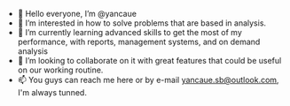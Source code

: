 - 👋 Hello everyone, I’m @yancaue
- 👀 I’m interested in how to solve problems that are based in analysis.
- 🌱 I’m currently learning advanced skills to get the most of my performance, with reports, management systems, and on demand analysis
- 💞️ I’m looking to collaborate on it with great features that could be useful on our working routine. 
- 📫 You guys can reach me here or by e-mail yancaue.sb@outlook.com, I'm always tunned. 

<!---
yancaue/yancaue is a ✨ special ✨ repository because its `README.md` (this file) appears on your GitHub profile.
You can click the Preview link to take a look at your changes.
--->
